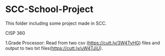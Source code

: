 # SCC-School-Project
This folder including some project made in SCC.

CISP 360

  1.Grade Processor:
  Read from two csv (https://cutt.ly/3W4TvHG) files and output to two txt files(https://cutt.ly/uW4TJiU).
     
